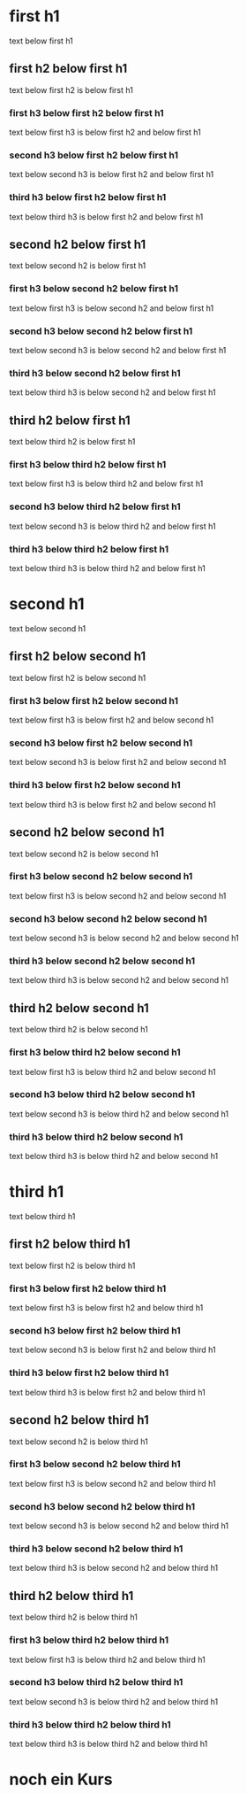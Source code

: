 # first h1

text below first h1

## first h2 below first h1

text below first h2
is below first h1

### first h3 below first h2 below first h1

text below first h3
is below first h2
and below first h1

### second h3 below first h2 below first h1

text below second h3
is below first h2
and below first h1

### third h3 below first h2 below first h1

text below third h3
is below first h2
and below first h1

## second h2 below first h1

text below second h2
is below first h1

### first h3 below second h2 below first h1

text below first h3
is below second h2
and below first h1

### second h3 below second h2 below first h1

text below second h3
is below second h2
and below first h1

### third h3 below second h2 below first h1

text below third h3
is below second h2
and below first h1

## third h2 below first h1

text below third h2
is below first h1

### first h3 below third h2 below first h1

text below first h3
is below third h2
and below first h1

### second h3 below third h2 below first h1

text below second h3
is below third h2
and below first h1

### third h3 below third h2 below first h1

text below third h3
is below third h2
and below first h1

# second h1

text below second h1

## first h2 below second h1

text below first h2
is below second h1

### first h3 below first h2 below second h1

text below first h3
is below first h2
and below second h1

### second h3 below first h2 below second h1

text below second h3
is below first h2
and below second h1

### third h3 below first h2 below second h1

text below third h3
is below first h2
and below second h1

## second h2 below second h1

text below second h2
is below second h1

### first h3 below second h2 below second h1

text below first h3
is below second h2
and below second h1

### second h3 below second h2 below second h1

text below second h3
is below second h2
and below second h1

### third h3 below second h2 below second h1

text below third h3
is below second h2
and below second h1

## third h2 below second h1

text below third h2
is below second h1

### first h3 below third h2 below second h1

text below first h3
is below third h2
and below second h1

### second h3 below third h2 below second h1

text below second h3
is below third h2
and below second h1

### third h3 below third h2 below second h1

text below third h3
is below third h2
and below second h1

# third h1

text below third h1

## first h2 below third h1

text below first h2
is below third h1

### first h3 below first h2 below third h1

text below first h3
is below first h2
and below third h1

### second h3 below first h2 below third h1

text below second h3
is below first h2
and below third h1

### third h3 below first h2 below third h1

text below third h3
is below first h2
and below third h1

## second h2 below third h1

text below second h2
is below third h1

### first h3 below second h2 below third h1

text below first h3
is below second h2
and below third h1

### second h3 below second h2 below third h1

text below second h3
is below second h2
and below third h1

### third h3 below second h2 below third h1

text below third h3
is below second h2
and below third h1

## third h2 below third h1

text below third h2
is below third h1

### first h3 below third h2 below third h1

text below first h3
is below third h2
and below third h1

### second h3 below third h2 below third h1

text below second h3
is below third h2
and below third h1

### third h3 below third h2 below third h1

text below third h3
is below third h2
and below third h1

# noch ein Kurs